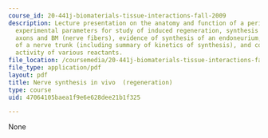 ```yaml
---
course_id: 20-441j-biomaterials-tissue-interactions-fall-2009
description: Lecture presentation on the anatomy and function of a peripheral nerve,
  experimental parameters for study of induced regeneration, synthesis of myelinated
  axons and BM (nerve fibers), evidence of synthesis of an endoneurium, synthesis
  of a nerve trunk (including summary of kinetics of synthesis), and comparative regenerative
  activity of various reactants.
file_location: /coursemedia/20-441j-biomaterials-tissue-interactions-fall-2009/47064105baea1f9e6e628dee21b1f325_MIT20_441JF09_lec19_iy.pdf
file_type: application/pdf
layout: pdf
title: Nerve synthesis in vivo  (regeneration)
type: course
uid: 47064105baea1f9e6e628dee21b1f325

---
```

None